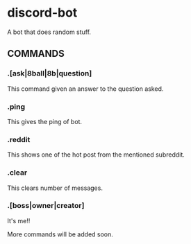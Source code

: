 # discord-bot
A bot that does random stuff.

## COMMANDS
### .[ask|8ball|8b|question] <question>  
This command given an answer to the question asked.  

### .ping  
This gives the ping of bot.  

### .reddit <subreddit>  
This shows one of the hot post from the mentioned subreddit.  

### .clear <amount>  
This clears <amount> number of messages.  

### .[boss|owner|creator]
It's me!!

More commands will be added soon.
